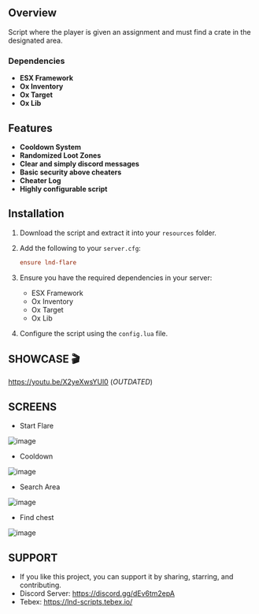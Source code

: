 ## Overview
Script where the player is given an assignment and must find a crate in the designated area.

### Dependencies
- **ESX Framework**
- **Ox Inventory**
- **Ox Target**
- **Ox Lib**

## Features
- **Cooldown System**
- **Randomized Loot Zones**
- **Clear and simply discord messages**
- **Basic security above cheaters**
- **Cheater Log**
- **Highly configurable script**

## Installation
1. Download the script and extract it into your `resources` folder.
2. Add the following to your `server.cfg`:
    ```cfg
    ensure lnd-flare
    ```
3. Ensure you have the required dependencies in your server:
    - ESX Framework
    - Ox Inventory
    - Ox Target
    - Ox Lib

4. Configure the script using the `config.lua` file.


## SHOWCASE 🎬
https://youtu.be/X2yeXwsYUl0 (*OUTDATED*)

## SCREENS

- Start Flare
  
![image](https://github.com/user-attachments/assets/fbcc469e-6bb8-4fa4-9edd-c63855c44b38)

- Cooldown
  
![image](https://github.com/user-attachments/assets/7a8dda06-551a-4e11-8ac2-08a676be5ba7)

- Search Area
  
![image](https://github.com/user-attachments/assets/26d2104b-4374-4cdc-b8b3-b941af1e8a17)

- Find chest
  
![image](https://github.com/user-attachments/assets/bfa0e061-5345-4cda-af61-aa7407f0342b)


## SUPPORT
- If you like this project, you can support it by sharing, starring, and contributing.
- Discord Server: https://discord.gg/dEv6tm2epA
- Tebex: https://lnd-scripts.tebex.io/
